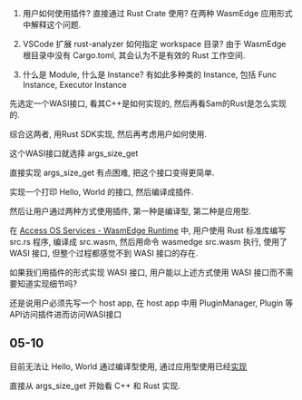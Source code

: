 1. 用户如何使用插件? 直接通过 Rust Crate 使用? 在两种 WasmEdge 应用形式中解释这个问题.

2. VSCode 扩展 rust-analyzer 如何指定 workspace 目录? 由于 WasmEdge 根目录中没有 Cargo.toml, 其会认为不是有效的 Rust 工作空间. 

3. 什么是 Module, 什么是 Instance? 有如此多种类的 Instance, 包括 Func Instance, Executor Instance

先选定一个WASI接口, 看其C++是如何实现的, 然后再看Sam的Rust是怎么实现的.

综合这两者, 用Rust SDK实现, 然后再考虑用户如何使用.

这个WASI接口就选择 args_size_get

直接实现 args_size_get 有点困难, 把这个接口变得更简单.

实现一个打印 Hello, World 的接口, 然后编译成插件.

然后让用户通过两种方式使用插件, 第一种是编译型, 第二种是应用型.

在 [Access OS Services - WasmEdge Runtime](https://wasmedge.org/book/en/write_wasm/rust/wasi.html) 中, 用户使用 Rust 标准库编写 src.rs 程序, 编译成 src.wasm, 然后用命令 wasmedge src.wasm 执行, 使用了 WASI 接口, 但整个过程都感觉不到 WASI 接口的存在. 

如果我们用插件的形式实现 WASI 接口, 用户能以上述方式使用 WASI 接口而不需要知道实现细节吗? 

还是说用户必须先写一个 host app, 在 host app 中用 PluginManager, Plugin 等API访问插件进而访问WASI接口



## 05-10

目前无法让 Hello, World 通过编译型使用, 通过应用型使用已经[实现](../wasm/wasmedge-rustsdk-example/simple-plugin/naive-math-host-app/src/main.rs)

直接从 args_size_get 开始看 C++ 和 Rust 实现.
